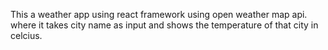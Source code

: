 This a weather app using react framework using open weather map api. where it takes city name as input and shows the temperature of that city in celcius.
